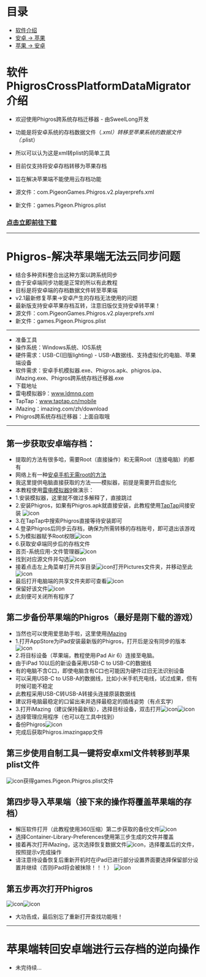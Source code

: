 # 目录
- [软件介绍](#软件PhigrosCrossPlatformDataMigrator介绍)
- [安卓 -> 苹果](#Phigros-解决苹果端无法云同步问题)
- [苹果 -> 安卓](#苹果端转回安卓端进行云存档的逆向操作)

# 软件PhigrosCrossPlatformDataMigrator介绍
- 欢迎使用Phigros跨系统存档迁移器 - 由SweelLong开发
- 功能是将安卓系统的存档数据文件（*.xml）转移至苹果系统的数据文件（*.plist）
- 所以可以认为这是xml转plist的简单工具
- 目前仅支持将安卓存档转移为苹果存档
- 旨在解决苹果端不能使用云存档功能

- 源文件：com.PigeonGames.Phigros.v2.playerprefs.xml
- 新文件：games.Pigeon.Phigros.plist

### [点击立即前往下载](https://github.com/SweelLong/PhigrosCrossPlatformDataMigrator/releases/tag/v2.0.0.0)

---

# Phigros-解决苹果端无法云同步问题

- 结合多种资料整合出这种方案以跨系统同步
- 由于安卓端同步功能是正常的所以有此教程
- 目标是将安卓端的存档数据文件转至苹果端
- v2.1最新修复苹果->安卓产生的存档无法使用的问题
- 最新版支持安卓苹果存档互转，注意旧版仅支持安卓转苹果！
- 源文件：com.PigeonGames.Phigros.v2.playerprefs.xml
- 新文件：games.Pigeon.Phigros.plist
---
- 准备工具
- 操作系统：Windows系统、IOS系统
- 硬件需求：USB-C(旧版lighting) - USB-A数据线、支持虚拟化的电脑、苹果端设备
- 软件需求：安卓手机模拟器.exe、Phigros.apk、phigros.ipa、iMazing.exe、Phigros跨系统存档迁移器.exe
- 下载地址
- 雷电模拟器9：www.ldmnq.com
- TapTap：www.taptap.cn/mobile
- iMazing：imazing.com/zh/download
- Phigros跨系统存档迁移器：上面自取哦
---
## 第一步获取安卓端存档：
- 提取的方法有很多哈，需要Root（直接操作）和无需Root（连接电脑）的都有
- 网络上有一种[安卓手机无需root的方法](https://docs.qq.com/doc/DZm9FSUZSRUZBekhB)
- 我这里提供电脑直接获取的方法——模拟器，前提是需要开启虚拟化
- 本教程使用[雷电模拟器9](https://www.ldmnq.com)做演示：
- 1.安装模拟器，这里就不做过多解释了，直接跳过
- 2.安装Phigros，如果有Phigros.apk就直接安装，此教程使用[TapTap](https://www.taptap.cn/mobile)间接安装
![icon](https://github.com/SweelLong/PhigrosCrossPlatformDataMigrator/blob/main/Phigros-%E8%A7%A3%E5%86%B3%E8%8B%B9%E6%9E%9C%E7%AB%AF%E6%97%A0%E6%B3%95%E4%BA%91%E5%90%8C%E6%AD%A5%E9%97%AE%E9%A2%98/1.png)
- 3.在TapTap中搜索Phigros直接等待安装即可
- 4.登录Phigros后同步云存档，确保为所需转移的存档账号，即可退出该游戏
- 5.为模拟器赋予Root权限![icon](https://github.com/SweelLong/PhigrosCrossPlatformDataMigrator/blob/main/Phigros-%E8%A7%A3%E5%86%B3%E8%8B%B9%E6%9E%9C%E7%AB%AF%E6%97%A0%E6%B3%95%E4%BA%91%E5%90%8C%E6%AD%A5%E9%97%AE%E9%A2%98/2.png)
-  6.获取安卓端同步后的存档文件 
- 首页-系统应用-文件管理器![icon](https://github.com/SweelLong/PhigrosCrossPlatformDataMigrator/blob/main/Phigros-%E8%A7%A3%E5%86%B3%E8%8B%B9%E6%9E%9C%E7%AB%AF%E6%97%A0%E6%B3%95%E4%BA%91%E5%90%8C%E6%AD%A5%E9%97%AE%E9%A2%98/3.png)
- 找到对应源文件并勾选![icon](https://github.com/SweelLong/PhigrosCrossPlatformDataMigrator/blob/main/Phigros-%E8%A7%A3%E5%86%B3%E8%8B%B9%E6%9E%9C%E7%AB%AF%E6%97%A0%E6%B3%95%E4%BA%91%E5%90%8C%E6%AD%A5%E9%97%AE%E9%A2%98/4.png)
- 接着点击左上角菜单打开共享目录![icon](https://github.com/SweelLong/PhigrosCrossPlatformDataMigrator/blob/main/Phigros-%E8%A7%A3%E5%86%B3%E8%8B%B9%E6%9E%9C%E7%AB%AF%E6%97%A0%E6%B3%95%E4%BA%91%E5%90%8C%E6%AD%A5%E9%97%AE%E9%A2%98/5.png)打开Pictures文件夹，并移动至此![icon](https://github.com/SweelLong/PhigrosCrossPlatformDataMigrator/blob/main/Phigros-%E8%A7%A3%E5%86%B3%E8%8B%B9%E6%9E%9C%E7%AB%AF%E6%97%A0%E6%B3%95%E4%BA%91%E5%90%8C%E6%AD%A5%E9%97%AE%E9%A2%98/6.png)
- 最后打开电脑端的共享文件夹即可查看![icon](https://github.com/SweelLong/PhigrosCrossPlatformDataMigrator/blob/main/Phigros-%E8%A7%A3%E5%86%B3%E8%8B%B9%E6%9E%9C%E7%AB%AF%E6%97%A0%E6%B3%95%E4%BA%91%E5%90%8C%E6%AD%A5%E9%97%AE%E9%A2%98/7.png)
- 保留好该文件![icon](https://github.com/SweelLong/PhigrosCrossPlatformDataMigrator/blob/main/Phigros-%E8%A7%A3%E5%86%B3%E8%8B%B9%E6%9E%9C%E7%AB%AF%E6%97%A0%E6%B3%95%E4%BA%91%E5%90%8C%E6%AD%A5%E9%97%AE%E9%A2%98/8.png)
- 此刻便可关闭所有程序了

## 第二步备份苹果端的Phigros（最好是刚下载的游戏）
- 当然也可以使用爱思助手啦，这里使用[iMazing](https://imazing.com/zh/download)
- 1.打开AppStore为iPad安装最新版的Phigros，打开后是没有同步的版本![icon](https://github.com/SweelLong/PhigrosCrossPlatformDataMigrator/blob/main/Phigros-%E8%A7%A3%E5%86%B3%E8%8B%B9%E6%9E%9C%E7%AB%AF%E6%97%A0%E6%B3%95%E4%BA%91%E5%90%8C%E6%AD%A5%E9%97%AE%E9%A2%98/9.png)
- 2.将目标设备（苹果端，教程使用iPad Air 6）连接至电脑。
- 由于iPad 10以后的新设备采用USB-C to USB-C的数据线
- 有的电脑不含C口，即使电脑含有C口也可能因为硬件过旧无法识别设备
- 可以采用USB-C to USB-A的数据线，比如小米手机充电线，试过成果，但有时候可能不稳定
- 此教程采用USB-C转USB-A转接头连接原装数据线
- 建议将电脑最稳定的口留出来并选择最稳定的插线姿势（有点玄学）
- 3.打开iMazing（建议保持最新版），选择目标设备，双击打开![icon](https://github.com/SweelLong/PhigrosCrossPlatformDataMigrator/blob/main/Phigros-%E8%A7%A3%E5%86%B3%E8%8B%B9%E6%9E%9C%E7%AB%AF%E6%97%A0%E6%B3%95%E4%BA%91%E5%90%8C%E6%AD%A5%E9%97%AE%E9%A2%98/10.png)![icon](https://github.com/SweelLong/PhigrosCrossPlatformDataMigrator/blob/main/Phigros-%E8%A7%A3%E5%86%B3%E8%8B%B9%E6%9E%9C%E7%AB%AF%E6%97%A0%E6%B3%95%E4%BA%91%E5%90%8C%E6%AD%A5%E9%97%AE%E9%A2%98/11.png)
- 选择管理应用程序（也可以在工具中找到）
- 备份Phigros![icon](https://github.com/SweelLong/PhigrosCrossPlatformDataMigrator/blob/main/Phigros-%E8%A7%A3%E5%86%B3%E8%8B%B9%E6%9E%9C%E7%AB%AF%E6%97%A0%E6%B3%95%E4%BA%91%E5%90%8C%E6%AD%A5%E9%97%AE%E9%A2%98/12.png)
- 完成后获取Phigros.imazingapp文件

## 第三步使用自制工具一键将安卓xml文件转移到苹果plist文件
![icon](https://github.com/SweelLong/PhigrosCrossPlatformDataMigrator/blob/main/Phigros-%E8%A7%A3%E5%86%B3%E8%8B%B9%E6%9E%9C%E7%AB%AF%E6%97%A0%E6%B3%95%E4%BA%91%E5%90%8C%E6%AD%A5%E9%97%AE%E9%A2%98/13.png)获得games.Pigeon.Phigros.plist文件

## 第四步导入苹果端（接下来的操作将覆盖苹果端的存档）
- 解压软件打开（此教程使用360压缩）第二步获取的备份文件![icon](https://github.com/SweelLong/PhigrosCrossPlatformDataMigrator/blob/main/Phigros-%E8%A7%A3%E5%86%B3%E8%8B%B9%E6%9E%9C%E7%AB%AF%E6%97%A0%E6%B3%95%E4%BA%91%E5%90%8C%E6%AD%A5%E9%97%AE%E9%A2%98/14.png)
- 选择Container-Library-Preferences使用第三步生成的文件并覆盖
- 接着再次打开iMazing，这次选择恢复数据文件![icon](https://github.com/SweelLong/PhigrosCrossPlatformDataMigrator/blob/main/Phigros-%E8%A7%A3%E5%86%B3%E8%8B%B9%E6%9E%9C%E7%AB%AF%E6%97%A0%E6%B3%95%E4%BA%91%E5%90%8C%E6%AD%A5%E9%97%AE%E9%A2%98/15.png)，选择覆盖后的文件，按照提示v完成操作
- 请注意待设备恢复后重新开机时在iPad已进行部分设置界面要选择保留部分设置并继续（否则iPad将会被抹除！！！）
![icon](https://github.com/SweelLong/PhigrosCrossPlatformDataMigrator/blob/main/Phigros-%E8%A7%A3%E5%86%B3%E8%8B%B9%E6%9E%9C%E7%AB%AF%E6%97%A0%E6%B3%95%E4%BA%91%E5%90%8C%E6%AD%A5%E9%97%AE%E9%A2%98/16.png)

## 第五步再次打开Phigros
![icon](https://github.com/SweelLong/PhigrosCrossPlatformDataMigrator/blob/main/Phigros-%E8%A7%A3%E5%86%B3%E8%8B%B9%E6%9E%9C%E7%AB%AF%E6%97%A0%E6%B3%95%E4%BA%91%E5%90%8C%E6%AD%A5%E9%97%AE%E9%A2%98/17.png)![icon](https://github.com/SweelLong/PhigrosCrossPlatformDataMigrator/blob/main/Phigros-%E8%A7%A3%E5%86%B3%E8%8B%B9%E6%9E%9C%E7%AB%AF%E6%97%A0%E6%B3%95%E4%BA%91%E5%90%8C%E6%AD%A5%E9%97%AE%E9%A2%98/18.png)
- 大功告成，最后别忘了重新打开查找功能哦！

---

# 苹果端转回安卓端进行云存档的逆向操作
- 未完待续...
